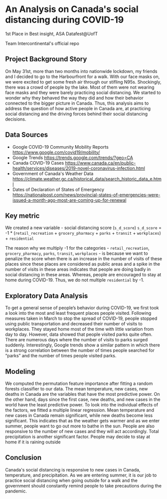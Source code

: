 # An Analysis on Canada's social distancing during COVID-19

1st Place in Best insight, ASA Datafest@UofT

Team Intercontinental's official repo 


## Project Background Story

On May 31st, more than two months into nationwide lockdown, my friends and I decided to go to the Harbourfront for a walk. With our face masks on, we were excited to get some fresh air through our stifling N95s. Shockingly, there was a crowd of people by the lake. Most of them were not wearing face masks and they were barely practicing social distancing. We started to wonder why they behaved the way they did and how their behavior connected to the bigger picture in Canada. Thus, this analysis aims to address the question of how active people in Canada are, at practicing social distancing and the driving forces behind their social distancing decisions.


## Data Sources

- Google COVID-19 Community Mobility Reports https://www.google.com/covid19/mobility/
- Google Trends https://trends.google.com/trends/?geo=CA
- Canada COVID-19 Cases https://www.canada.ca/en/public-health/services/diseases/2019-novel-coronavirus-infection.html
- Government of Canada's Weather Data https://climate.weather.gc.ca/historical_data/search_historic_data_e.html
- Dates of Declaration of States of Emergency https://nationalpost.com/news/provincial-states-of-emergencies-were-issued-a-month-ago-most-are-coming-up-for-renewal


## Key metric

We created a new variable - social distancing score (`s_d_score`)
`s_d_score` = -1 * (`retail_recreation` + `grocery_pharmacy` + `parks` + `transit` + `workplaces`) + `residential`

The reason why we multiply -1 for the categories - `retail_recreation`, `grocery_pharmacy`, `parks`, `transit`, `workplaces` - is because we want to penalize the score when there is an increase in the number of visits of these places since these places are considered as public areas and a spike in the number of visits in these areas indicates that people are doing badly in social distancing in these areas. Whereas, people are encouraged to stay at home during COVID-19. Thus, we do not multiple `residential` by -1.


## Exploratory Data Analysis

To get a general sense of people’s behavior during COVID-19, we first took a look into the most and least frequent places people visited. Following measures taken in March to stop the spread of COVID-19, people stopped using public transportation and decreased their number of visits to workplaces. They stayed home most of the time with little variation from day to day. However, data showed that people visited parks quite often. There are numerous days where the number of visits to parks surged suddenly. Interestingly, Google trends show a similar pattern in which there is a strong correlation between the number of times people searched for “parks” and the number of times people visited parks.


## Modeling

We computed the permutation feature importance after fitting a random forests classifier to our data. The mean temperature, new cases, new deaths in Canada are the variables that have the most predictive power. On the other hand, days since the first case, new deaths, and new cases in the world have the least predictive power. To look into the individual effects of the factors, we fitted a multiple linear regression. Mean temperature and new cases in Canada remain significant, while new deaths become less significant. This indicates that as the weather gets warmer and as we enter summer, people want to go out more to bathe in the sun. People are also responsive to the number of new cases and they will act accordingly. Total precipitation is another significant factor. People may decide to stay at home if it is raining outside


## Conclusion

Canada's social distancing is responsive to new cases in Canada, temperature, and precipitation. As we are entering summer, it is our job to practice social distancing when going outside for a walk and the government should constantly remind people to take precautions during the pandemic.
